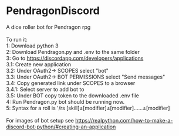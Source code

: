 # PendragonDiscord<br>
A dice roller bot for Pendragon rpg<br>
<br>
To run it:<br>
1: Download python 3<br>
2: Download Pendragon.py and .env to the same folder<br>
3: Go to https://discordapp.com/developers/applications<br>
  3.1: Create new application<br>
  3.2: Under OAuth2-> SCOPES select "bot"<br>
  3.3: Under OAuth2-> BOT PERMISSIONS select "Send messages"<br>
  3.4: Copy generated link under SCOPES to a browser<br>
    3.4.1: Select server to add bot to<br>
  3.5: Under BOT copy token to the downloaded .env file<br>
4: Run Pendragon.py bot should be running now.<br>
5: Syntax for a roll is '/rs [skill]±[modifier]±[modifier]......±[modifier]<br>
<br>
For images of bot setup see https://realpython.com/how-to-make-a-discord-bot-python/#creating-an-application<br>
